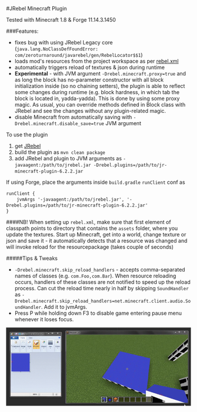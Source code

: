 #JRebel Minecraft Plugin

Tested with Minecraft 1.8 & Forge 11.14.3.1450

###Features:
* fixes bug with using JRebel Legacy core (`java.lang.NoClassDefFoundError: com/zeroturnaround/javarebel/gen/RebelLocator$$1`)
* loads mod's resources from the project workspace as per [rebel.xml](http://manuals.zeroturnaround.com/jrebel/standalone/config.html)
* automatically triggers reload of textures & json during runtime
* **Experimental** - with JVM argument `-Drebel.minecraft.proxy=true` and as long the block has no-parameter constructor with all block initialization inside (so no chaining setters), the plugin is able to reflect some changes during runtime (e.g. block hardness, in which tab the block is located in, yadda-yadda). This is done by using some proxy magic. As usual, you can override methods defined in Block class with JRebel and see the changes without any plugin-related magic.
* disable Minecraft from automatically saving with `-Drebel.minecraft.disable_save=true` JVM argument


To use the plugin

1. get [JRebel](https://zeroturnaround.com/software/jrebel/)
2. build the plugin as `mvn clean package`
3. add JRebel and plugin to JVM arguments as `-javaagent:/path/to/jrebel.jar -Drebel.plugins=/path/to/jr-minecraft-plugin-6.2.2.jar`

If using Forge, place the arguments inside `build.gradle` `runClient` conf as
```
runClient {
    jvmArgs '-javaagent:/path/to/jrebel.jar', '-Drebel.plugins=/path/to/jr-minecraft-plugin-6.2.2.jar'
}
```
####NB!
When setting up `rebel.xml`, make sure that first element of classpath points to directory that contains the `assets` folder, where you update the textures.
Start up Minecraft, get into a world, change texture or json and save it - it automatically detects that a resource was changed and will invoke reload for the resourcepackage (takes couple of seconds)

#####Tips & Tweaks

* `-Drebel.minecraft.skip_reload_handlers` - accepts comma-separated names of classes (e.g. `com.Foo,com.Bar`). When resource reloading occurs, handlers of these classes are not notified to speed up the reload process. Can cut the reload time nearly in half by skipping `SoundHandler` as `-Drebel.minecraft.skip_reload_handlers=net.minecraft.client.audio.SoundHandler`. Add it to jvmArgs.
* Press P while holding down F3 to disable game entering pause menu whenever it loses focus.

![](https://raw.githubusercontent.com/henri5/jr-minecraft-plugin/master/plugin_in_action.gif)

